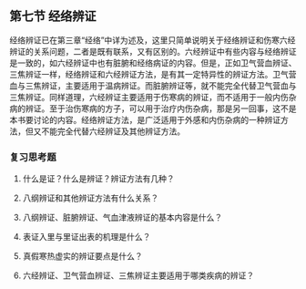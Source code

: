 ## 第七节  经络辨证

经络辨证已在第三章“经络”中详为述及，这里只简单说明关于经络辨证和伤寒六经辨证的关系问题，二者是既有联系，又有区别的。六经辨证中有些内容与经络辨证是一致的，如六经辨证中也有脏腑和经络病证的内容。但是，正如卫气营血辨证、三焦辨证一样，经络辨证和六经辨证方法，是有其一定特异性的辨证方法。卫气营血与三焦辨证，主要适用于温病辨证。而脏腑辨证等，就不能完全代替卫气营血与三焦辨证。同样道理，六经辨证主要适用于伤寒病的辨证，而不适用于一般内伤杂病的辨证。至于治伤寒病的方子，可以用于治疗内伤杂病，那是另一回事，这不是本书要讨论的内容。经络辨证方法，是广泛适用于外感和内伤杂病的一种辨证方法，但又不能完全代替六经辨证及其他辨证方法。


### 复习思考题

1. 什么是证？什么是辨证？辨证方法有几种？

2. 八纲辨证和其他辨证方法有什么关系？

3. 八纲辨证、脏腑辨证、气血津液辨证的基本内容是什么？

4. 表证入里与里证出表的机理是什么？

5. 真假寒热虚实的辨证要点是什么？

6. 六经辨证、卫气营血辨证、三焦辨证主要适用于哪类疾病的辨证？
